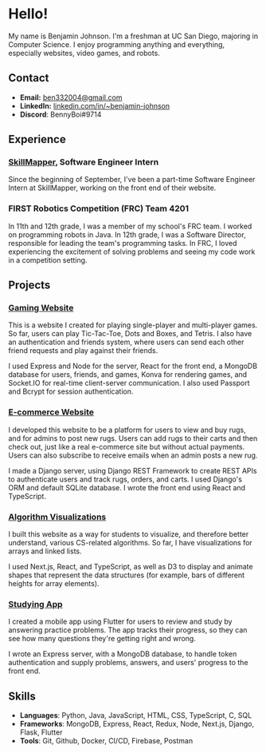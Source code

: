 # Hello!

My name is Benjamin Johnson. I'm a freshman at UC San Diego, majoring in Computer Science. I enjoy programming anything and everything, especially websites, video games, and robots.

## Contact
- **Email:** ben332004@gmail.com
- **LinkedIn:** [linkedin.com/in/~benjamin-johnson](https://www.linkedin.com/in/~benjamin-johnson)
- **Discord**: BennyBoi#9714

## Experience
### [SkillMapper](https://skillmapper.com/), Software Engineer Intern
 
Since the beginning of September, I've been a part-time Software Engineer Intern at SkillMapper, working on the front end of their website. 
 
### FIRST Robotics Competition (FRC) Team 4201

In 11th and 12th grade, I was a member of my school's FRC team. I worked on programming robots in Java. In 12th grade, I was a Software Director, responsible for leading the team's programming tasks. In FRC, I loved experiencing the excitement of solving problems and seeing my code work in a competition setting.

## Projects
### [Gaming Website](https://github.com/benjaminJohnson2204/GamingWebsite)

This is a website I created for playing single-player and multi-player games. So far, users can play Tic-Tac-Toe, Dots and Boxes, and Tetris. I also have an authentication and friends system, where users can send each other friend requests and play against their friends. 

I used Express and Node for the server, React for the front end, a MongoDB database for users, friends, and games, Konva for rendering games, and Socket.IO for real-time client-server communication. I also used Passport and Bcrypt for session authentication.

### [E-commerce Website](https://github.com/benjaminJohnson2204/rugs-website)

I developed this website to be a platform for users to view and buy rugs, and for admins to post new rugs. Users can add rugs to their carts and then check out, just like a real e-commerce site but without actual payments. Users can also subscribe to receive emails when an admin posts a new rug. 

I made a Django server, using Django REST Framework to create REST APIs to authenticate users and track rugs, orders, and carts. I used Django's ORM and default SQLite database. I wrote the front end using React and TypeScript.

### [Algorithm Visualizations](https://github.com/benjaminJohnson2204/Algorithm-Visualizations)

I built this website as a way for students to visualize, and therefore better understand, various CS-related algorithms. So far, I have visualizations for arrays and linked lists. 

I used Next.js, React, and TypeScript, as well as D3 to display and animate shapes that represent the data structures (for example, bars of different heights for array elements).

### [Studying App](https://github.com/benjaminJohnson2204/studying-app)

I created a mobile app using Flutter for users to review and study by answering practice problems. The app tracks their progress, so they can see how many questions they're getting right and wrong.

I wrote an Express server, with a MongoDB database, to handle token authentication and supply problems, answers, and users' progress to the front end.

## Skills
- **Languages**: Python, Java, JavaScript, HTML, CSS, TypeScript, C, SQL
- **Frameworks**: MongoDB, Express, React, Redux, Node, Next.js, Django, Flask, Flutter
- **Tools**: Git, Github, Docker, CI/CD, Firebase, Postman



<!--
**benjaminJohnson2204/benjaminJohnson2204** is a ✨ _special_ ✨ repository because its `README.md` (this file) appears on your GitHub profile.

Here are some ideas to get you started:

- 🔭 I’m currently working on ...
- 🌱 I’m currently learning ...
- 👯 I’m looking to collaborate on ...
- 🤔 I’m looking for help with ...
- 💬 Ask me about ...
- 📫 How to reach me: ...
- 😄 Pronouns: ...
- ⚡ Fun fact: ...
-->
